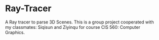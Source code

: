 # Ray-Tracer
A Ray tracer to parse 3D Scenes.
This is a group project cooperated with my classmates: Siqisun and Ziyinqu for course CIS 560: Computer Graphics.

